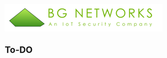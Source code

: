 <!--
# File: Quick_Start_Guide.md
# Copyright (c) 2021 BG Networks, Inc.
# See LICENSE file for license details.
-->

<p align="center">
    <img src="assets/BGN_logo.png" alt="BGN_logo" />
</p>

# To-DO
